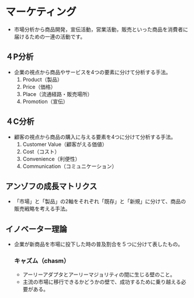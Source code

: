 # マーケティング
- 市場分析から商品開発，宣伝活動，営業活動，販売といった商品を消費者に届けるための一連の活動です。

## ４P分析
- 企業の視点から商品やサービスを4つの要素に分けて分析する手法。
    1. Product（製品）
    2. Price（価格）
    3. Place（流通経路・販売場所）
    4. Promotion（宣伝）

## ４C分析
- 顧客の視点から商品の購入に与える要素を4つに分けて分析する手法。
    1. Customer Value（顧客がえる価値）
    2. Cost（コスト）
    3. Convenience（利便性）
    4. Communication（コミュニケーション）

## アンゾフの成長マトリクス
- 「市場」と「製品」の2軸をそれぞれ「既存」と「新規」に分けて、商品の販売戦略を考える手法。

## イノベーター理論
- 企業が新商品を市場に投下した時の普及割合を５つに分けて表したもの。
    
    ### キャズム（chasm）
    - アーリーアダプタとアーリーマジョリティの間に生じる壁のこと。
    - 主流の市場に移行できるかどうかの壁で、成功するために乗り越える必要がある。
